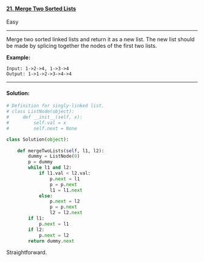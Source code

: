 #### [21. Merge Two Sorted Lists](https://leetcode.com/problems/merge-two-sorted-lists/)

Easy

---

Merge two sorted linked lists and return it as a new list. The new list should be made by splicing together the nodes of the first two lists.

**Example:**

```
Input: 1->2->4, 1->3->4
Output: 1->1->2->3->4->4
```

---

#### Solution:

```Python
# Definition for singly-linked list.
# class ListNode(object):
#     def __init__(self, x):
#         self.val = x
#         self.next = None

class Solution(object):
    
    def mergeTwoLists(self, l1, l2):
        dummy = ListNode(0)
        p = dummy
        while l1 and l2:
            if l1.val < l2.val:
                p.next = l1
                p = p.next
                l1 = l1.next
            else:
                p.next = l2
                p = p.next
                l2 = l2.next
        if l1:
            p.next = l1
        if l2:
            p.next = l2
        return dummy.next
```

Straightforward.

